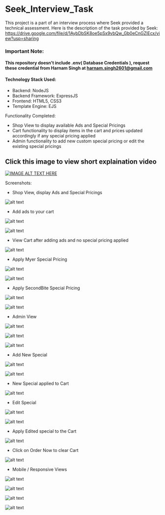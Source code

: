 # Seek_Interview_Task
This project is a part of an interview process where Seek provided a technical assessment. Here is the description of the task provided by Seek: https://drive.google.com/file/d/1AybDbSK8oe5pSx9vbQw_Gb0eCnGZlEcx/view?usp=sharing

### Important Note: 
#### This repository doesn't include .env( Database Credentials ), request these credential from Harnam Singh at harnam.singh2601@gmail.com

#### Technology Stack Used:
- Backend: NodeJS
- Backend Framework: ExpressJS
- Frontend: HTML5, CSS3
- Template Engine: EJS

Functionality Completed:
* Shop View to display available Ads and Special Pricings
* Cart functionality to display items in the cart and prices updated accordingly if any special pricing applied
* Admin functionality to add new custom special pricing or edit the existing special pricings

## Click this image to view short explaination video
[![IMAGE ALT TEXT HERE](/screenshots/shop_view.PNG)](https://youtu.be/JJSqoKfskFg)

Screenshots:

* Shop View, display Ads and Special Pricings
                                                                       
![alt text](/screenshots/shop_view.PNG)

* Add ads to your cart

![alt text](/screenshots/add_5_classic_ad.PNG)

![alt text](/screenshots/add_10_standout_ad_and_3_premium_ad.PNG)

* View Cart after adding ads and no special pricing applied

![alt text](/screenshots/view_cart.PNG)

* Apply Myer Special Pricing

![alt text](/screenshots/apply_myer_special.PNG)

![alt text](/screenshots/view_cart_2.PNG)

* Apply SecondBite Special Pricing

![alt text](/screenshots/apply_secondbite_special.PNG)

![alt text](/screenshots/view_cart_3.PNG)

* Admin View

![alt text](/screenshots/view_admin.PNG)

![alt text](/screenshots/view_add_new_special_form.PNG)

![alt text](/screenshots/edit_special_form.PNG)

* Add New Special

![alt text](/screenshots/add_new_special_New%20Test%20Special.PNG)

![alt text](/screenshots/view_new_special.PNG)

* New Special applied to Cart

![alt text](/screenshots/new_special_applied_view_cart.PNG)

* Edit Special

![alt text](/screenshots/edit_special_Axil%20Coffee%20Roasters.PNG)

![alt text](/screenshots/view_edited_special.PNG)

* Apply Edited special to the Cart

![alt text](/screenshots/edited_special_applied_view_cart.PNG)

* Click on Order Now to clear Cart

![alt text](/screenshots/order_now_empty_cart.PNG)

* Mobile / Responsive Views

![alt text](/screenshots/mobile_view_1.PNG)

![alt text](/screenshots/mobile_view_2.PNG)

![alt text](/screenshots/mobile_view_3.PNG)

![alt text](/screenshots/mobile_view_4.PNG)

